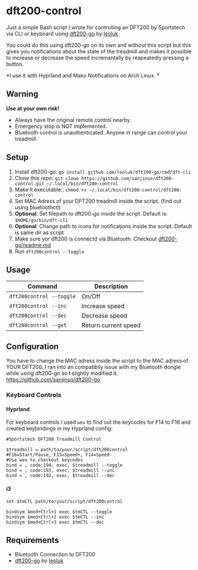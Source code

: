 # dft200-control
Just a simple Bash script I wrote for controlling an DFT200 by Sportstech via CLI or keyboard using [dft200-go](https://github.com/leoluk/dft200-go) by [leoluk](https://github.com/leoluk). 

You could do this using dft200-go on its own and without this script but this gives you notifications about the state of the treadmill and makes it possible to increase or decrease the speed incremantally by reapeatedly pressing a button.

*I use it with Hyprland and Mako Notifications on Arch Linux. *

## Warning 
**Use at your own risk!** 
- Always have the original remote control nearby. 
- Emergency stop is NOT implemented.
- Bluetooth control is unauthenticated. Anyone in range can control your treadmill.

## Setup
1. Install dft200-go: ```go install github.com/leoluk/dft200-go/cmd/dft-cli```
2. Clone this repo: ```git clone https://github.com/sanjinso/dft200-control.git ~/.local/bin/dft200-control```
3. Make it executable:; ```chmod +x ~/.local/bin/dft200-control/dft200-control```
4. Set MAC Adress of your DFT200 treadmill inside the script. (find out using bluetoothctl)
5. **Optional**: Set filepath to dft200-go inside the script. Default is: ```$HOME/go/bin/dft-cli```
6. **Optional**: Change path to icons for notifications inside the script. Default is same dir as script
7. Make sure yor dft200 is connectd via Bluetooth. Checkout [dft200-go/readme.md](https://github.com/leoluk/dft200-go)
8. Run ```dft200control --toggle```

## Usage
| Command | Description |
|-------------------------------|--------------------------|
| ```dft200control --toggle``` | On/Off |
| ```dft200control --inc``` | Increase speed |
| ```dft200control --dec``` | Decrease speed |
| ```dft200control --get``` | Return current speed |

## Configuration
You have to change the MAC adress inside the script to the MAC adress of YOUR DFT200. I ran into an compatibily issue with my Bluetooth dongle while using dft200-go so I slightly modified it. https://github.com/sanjinso/dft200-go

### Keyboard Controls

#### Hyprland
For keyboard controls I used ```wev``` to find out the keycodes for F14 to F16 and created keybindings in my Hyprland config:

```
#Sportstech DFT200 Treadmill Control

$treadmill = path/to/your/script/dft200control
#F16=Start/Pause, F15=Speed+, F14=Speed-
#Use wev to checkout keycodes
bind = , code:194, exec, $treadmill --toggle
bind = , code:193, exec, $treadmill --inc
bind = , code:192, exec, $treadmill --dec
```

#### i3
```
set $tmCTL path/to/your/script/dft200control

bindsym $mod+Ctrl+1 exec $tmCTL --toggle
bindsym $mod+Ctrl+2 exec $tmCTL --inc
bindsym $mod+Ctrl+3 exec $tmCTL --dec
```

## Requirements
-  Bluetooth Connection to DFT200
-  [dft200-go](https://github.com/leoluk/dft200-go) by [leoluk](https://github.com/leoluk)


